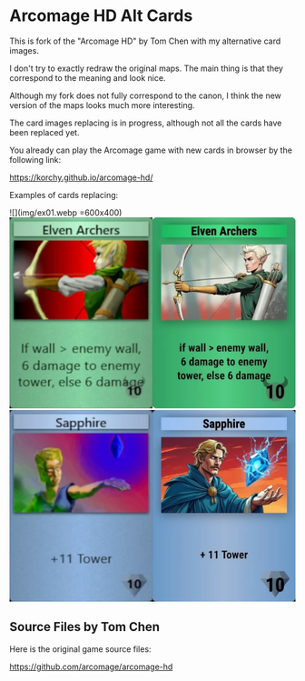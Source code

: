 # Arcomage HD Alt Cards

This is fork of the "Arcomage HD" by Tom Chen with my alternative card images.

I don't try to exactly redraw the original maps. The main thing is that they correspond to the meaning and look nice.

Although my fork does not fully correspond to the canon, I think the new version of the maps looks much more interesting.

The card images replacing is in progress, although not all the cards have been replaced yet. 

You already can play the Arcomage game with new cards in browser by the following link:

https://korchy.github.io/arcomage-hd/

Examples of cards replacing:

![](img/ex01.webp =600x400) 
![](img/ex02.webp) 
![](img/ex03.webp) 

Source Files by Tom Chen
-
Here is the original game source files:

https://github.com/arcomage/arcomage-hd
